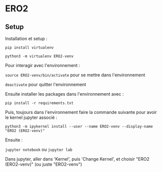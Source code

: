 # ERO2

## Setup

Installation et setup :

`pip install virtualenv`

`python3 -m virtualenv ERO2-venv`

Pour interagir avec l'environnement :

`source ERO2-venv/bin/activate` pour se mettre dans l'environnement

`deactivate` pour quitter l'environnement

Ensuite installer les packages dans l'environnement avec : 

`pip install -r requirements.txt`

Puis, toujours dans l'environnement faire la commande suivante pour avoir le
kernel jupyter associé :

`python3 -m ipykernel install --user --name ERO2-venv --display-name "ERO2 (ERO2-venv)"`

Ensuite :

`jupyter notebook` ou `jupyter lab`

Dans jupyter, aller dans 'Kernel', puis 'Change Kernel', et choisir
"ERO2 (ERO2-venv)" (ou juste "ERO2-venv")

